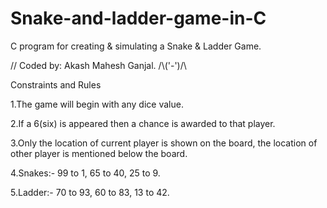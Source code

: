 # Snake-and-ladder-game-in-C
C program for creating &amp; simulating a Snake &amp; Ladder Game.

// Coded by: Akash Mahesh Ganjal.  /\\('-')/\ 

Constraints and Rules

1.The game will begin with any dice value.

2.If a 6(six) is appeared then a chance is awarded to that player.

3.Only the location of current player is shown on the board,
	the location of other player is mentioned below the board.

4.Snakes:- 99 to  1, 65 to 40, 25 to 9.

5.Ladder:- 70 to 93, 60 to 83, 13 to 42.
